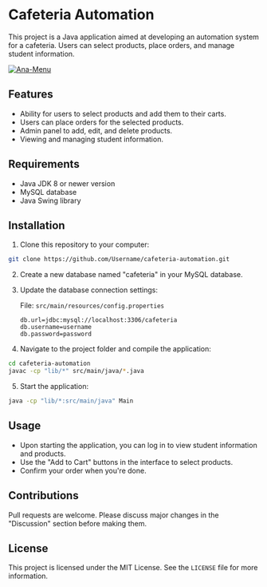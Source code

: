 # Cafeteria Automation

This project is a Java application aimed at developing an automation system for a cafeteria. Users can select products, place orders, and manage student information.

<a href="https://ibb.co/vZF0XbQ"><img src="https://i.ibb.co/J51D3Ny/Ana-Menu.png" alt="Ana-Menu" border="0"></a>

## Features

- Ability for users to select products and add them to their carts.
- Users can place orders for the selected products.
- Admin panel to add, edit, and delete products.
- Viewing and managing student information.

## Requirements

- Java JDK 8 or newer version
- MySQL database
- Java Swing library

## Installation

1. Clone this repository to your computer:

```bash
git clone https://github.com/Username/cafeteria-automation.git
```

2. Create a new database named "cafeteria" in your MySQL database.

3. Update the database connection settings:

   File: `src/main/resources/config.properties`

   ```properties
   db.url=jdbc:mysql://localhost:3306/cafeteria
   db.username=username
   db.password=password
   ```

4. Navigate to the project folder and compile the application:

```bash
cd cafeteria-automation
javac -cp "lib/*" src/main/java/*.java
```

5. Start the application:

```bash
java -cp "lib/*:src/main/java" Main
```

## Usage

- Upon starting the application, you can log in to view student information and products.
- Use the "Add to Cart" buttons in the interface to select products.
- Confirm your order when you're done.

## Contributions

Pull requests are welcome. Please discuss major changes in the "Discussion" section before making them.

## License

This project is licensed under the MIT License. See the `LICENSE` file for more information.
